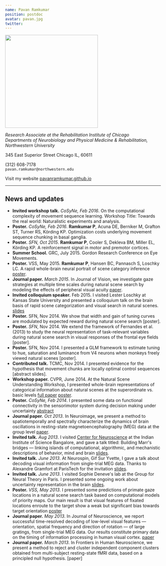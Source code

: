 ```yaml
---
name: Pavan Ramkumar
position: postdoc
avatar: pavan.jpg
twitter:
---
```


<img width="300" src="{{site.baseurl}}/images/people/{{page.avatar}}">

_Research Associate at the Rehabilitation Institute of Chicago_<br>
_Departments of Neurobiology and Physical Medicine & Rehabilitation, Northwestern University_<br>

345 East Superior Street Chicago IL, 60611

<i class="fa fa-mobile"></i> (312) 608-7178<br>
<i class="fa fa-envelope-o"></i> `pavan.ramkumar@northwestern.edu`

Visit my website [pavanramkumar.github.io](http://pavanramkumar.github.io/)

<hr>

## News and updates

- **Invited workshop talk.** _CoSyNe, Feb 2016_. On the computational complexity of movement sequence learning. Workshop Title: Towards the real world: Naturalistic experiments and analysis.
- **Poster.** _CoSyNe, Feb 2016_. **Ramkumar P**, Acuna DE, Berniker M, Grafton ST, Turner RS, Körding KP. Optimization costs underlying movement sequence chunking in basal ganglia.
- **Poster.** _SFN, Oct 2015_. **Ramkumar P**, Cooler S, Dekleva BM, Miller EL, Körding KP. A reinforcement signal in motor and premotor cortices.
- **Summer School.** GRC, July 2015. Gordon Research Conference on Eye Movements.
- **Poster.** VSS, May 2015. **Ramkumar P**, Hansen BC, Pannasch S, Loschky LC. A rapid whole-brain neural portrait of scene category inference [poster](https://www.dropbox.com/s/qzve8er5s6hhdby/Ramkumar_Scenes_VSS2015.pdf?dl=0).
- **Journal paper.** _March 2015_. In Journal of Vision, we investigate gaze strategies at multiple time scales during natural scene search by modeling the effects of peripheral visual acuity [paper](http://jov.arvojournals.org/article.aspx?articleid=2278659).
- **Invited colloquium speaker.** Feb 2015. I visited Lester Loschky at Kansas State University and presented a colloquium talk on the brain basis of rapid scene categorization and visual search in natural scenes. [slides](https://www.dropbox.com/s/vwvwsp1oavd13em/KSU_Visit_Feb2015.pdf?dl=0)
- **Poster.** SFN, Nov 2014. We show that width and gain of tuning curves are modulated by expected reward during natural scene search [poster].
- **Poster.** _SFN_, Nov 2014. We extend the framework of Fernandes et al. (2013) to study the neural representation of task-relevant variables during natural scene search in visual responses of the frontal eye fields [poster].
- **Poster.** SFN, Nov 2014. I presented a GLM framework to estimate tuning to hue, saturation and luminance from V4 neurons when monkeys freely viewed natural scenes [poster].
- **Contributed talk.** TCMC, Nov 2014. I presented evidence for the hypothesis that movement chunks are locally optimal control sequences [abstract slides].
- **Workshop paper.** CVPR, June 2014. At the Natural Scene Understanding Workshop, I presented whole-brain representations of categorical information about natural scenes at the superordinate vs. basic levels [full paper]() [poster](https://www.dropbox.com/s/3gbshlp4pyan48l/Ramkumar_PosterSpotlight_CVPR2014.pdf?dl=0).
- **Poster.** _CoSyNe, Feb 2014_. I presented some data on functional connectivity in the sensorimotor system during decision making under uncertainty [abstract](https://www.dropbox.com/s/v1genjmg92wdx8j/Pavan_Cosyne2014_Abstract_final.pdf?dl=0)
- **Journal paper.** _Oct 2013_. In Neuroimage, we present a method to spatiotemporally and spectrally characterize the dynamics of brain oscillations in resting-state magnetoencephalography (MEG) data at the group level [paper](http://www.cs.helsinki.fi/u/ahyvarin/papers/Ramkumar14.pdf).
- **Invited talk.** _Aug 2013_. I visited [Center for Neuroscience](http://www.cns.iisc.ernet.in/index.html) at the Indian Institute of Science Bangalore, and gave a talk titled: Building Marr's bridges — linking islands of computational, algorithmic, and mechanistic descriptions of behavior, mind and brain [slides](https://www.dropbox.com/s/25y150nqchlrtow/Ramkumar_July2013_IISc_Bangalore.pdf?dl=0).
- **Invited talk.** _June 2013_. At Neurospin, Gif Sur Yvette, I gave a talk about decoding visual information from single-trial MEG data. Thanks to Alexandre Gramfort at ParisTech for the invitation [slides]().
- **Invited talk.** _June 2013_. I visited Sophie Deneve's lab at the Group for Neural Theory in Paris. I presented some ongoing work about uncertainty representation in the brain [slides](https://dl.dropboxusercontent.com/u/4521272/Ramkumar_June2013_ENS_GNT_Paris.pdf).
- **Poster.** _VSS, May 2013_. I presented some predictions of primate gaze locations in a natural scene search task based on computational models of priority maps. Our main result is that visual features of fixated locations enroute to the target show a weak but significant bias towards target orientation [<i class="fa fa-file-pdf-o"></i> poster](https://dl.dropboxusercontent.com/u/4521272/Ramkumar_VSS2013.pdf)
- **Journal paper.** _May 2013_. In Journal of Neuroscience, we report successful time-resolved decoding of low-level visual features — orientation, spatial frequency and direction of rotation — of large gratings, from single-trial MEG data. Our results constitute primary data on the timing of information processing in human visual cortex. [<i class="fa fa-file-pdf-o"></i> paper](http://www.jneurosci.org/content/33/18/7691.full.pdf+html)
- **Journal paper.** _March 2013_. In Frontiers in Human Neuroscience, we present a method to reject and cluster independent component clusters obtained from multi-subject resting-state fMRI data, based on a principled null hypothesis. [paper]


